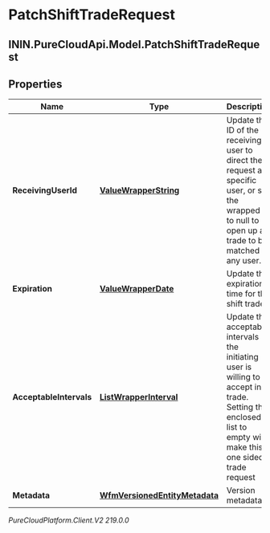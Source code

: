# PatchShiftTradeRequest

## ININ.PureCloudApi.Model.PatchShiftTradeRequest

## Properties

|Name | Type | Description | Notes|
|------------ | ------------- | ------------- | -------------|
| **ReceivingUserId** | [**ValueWrapperString**](ValueWrapperString) | Update the ID of the receiving user to direct the request at a specific user, or set the wrapped id to null to open up a trade to be matched by any user. | [optional] |
| **Expiration** | [**ValueWrapperDate**](ValueWrapperDate) | Update the expiration time for this shift trade. | [optional] |
| **AcceptableIntervals** | [**ListWrapperInterval**](ListWrapperInterval) | Update the acceptable intervals the initiating user is willing to accept in trade. Setting the enclosed list to empty will make this a one sided trade request | [optional] |
| **Metadata** | [**WfmVersionedEntityMetadata**](WfmVersionedEntityMetadata) | Version metadata | |



_PureCloudPlatform.Client.V2 219.0.0_
